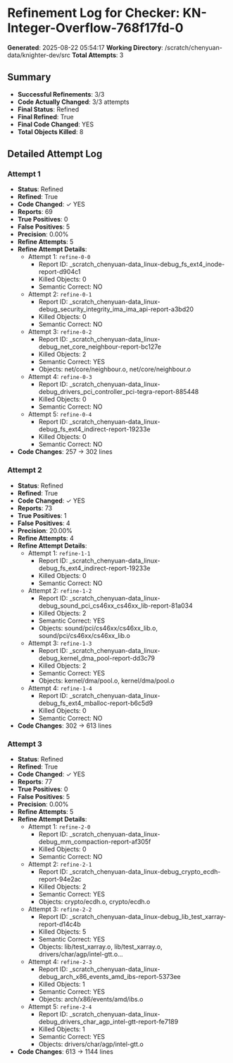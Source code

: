 # Refinement Log for Checker: KN-Integer-Overflow-768f17fd-0

**Generated**: 2025-08-22 05:54:17
**Working Directory**: /scratch/chenyuan-data/knighter-dev/src
**Total Attempts**: 3

## Summary
- **Successful Refinements**: 3/3
- **Code Actually Changed**: 3/3 attempts
- **Final Status**: Refined
- **Final Refined**: True
- **Final Code Changed**: YES
- **Total Objects Killed**: 8

## Detailed Attempt Log

### Attempt 1
- **Status**: Refined
- **Refined**: True
- **Code Changed**: ✓ YES
- **Reports**: 69
- **True Positives**: 0
- **False Positives**: 5
- **Precision**: 0.00%
- **Refine Attempts**: 5
- **Refine Attempt Details**:
  - Attempt 1: `refine-0-0`
    - Report ID: _scratch_chenyuan-data_linux-debug_fs_ext4_inode-report-d904c1
    - Killed Objects: 0
    - Semantic Correct: NO
  - Attempt 2: `refine-0-1`
    - Report ID: _scratch_chenyuan-data_linux-debug_security_integrity_ima_ima_api-report-a3bd20
    - Killed Objects: 0
    - Semantic Correct: NO
  - Attempt 3: `refine-0-2`
    - Report ID: _scratch_chenyuan-data_linux-debug_net_core_neighbour-report-bc127e
    - Killed Objects: 2
    - Semantic Correct: YES
    - Objects: net/core/neighbour.o, net/core/neighbour.o
  - Attempt 4: `refine-0-3`
    - Report ID: _scratch_chenyuan-data_linux-debug_drivers_pci_controller_pci-tegra-report-885448
    - Killed Objects: 0
    - Semantic Correct: NO
  - Attempt 5: `refine-0-4`
    - Report ID: _scratch_chenyuan-data_linux-debug_fs_ext4_indirect-report-19233e
    - Killed Objects: 0
    - Semantic Correct: NO
- **Code Changes**: 257 → 302 lines

### Attempt 2
- **Status**: Refined
- **Refined**: True
- **Code Changed**: ✓ YES
- **Reports**: 73
- **True Positives**: 1
- **False Positives**: 4
- **Precision**: 20.00%
- **Refine Attempts**: 4
- **Refine Attempt Details**:
  - Attempt 1: `refine-1-1`
    - Report ID: _scratch_chenyuan-data_linux-debug_fs_ext4_indirect-report-19233e
    - Killed Objects: 0
    - Semantic Correct: NO
  - Attempt 2: `refine-1-2`
    - Report ID: _scratch_chenyuan-data_linux-debug_sound_pci_cs46xx_cs46xx_lib-report-81a034
    - Killed Objects: 2
    - Semantic Correct: YES
    - Objects: sound/pci/cs46xx/cs46xx_lib.o, sound/pci/cs46xx/cs46xx_lib.o
  - Attempt 3: `refine-1-3`
    - Report ID: _scratch_chenyuan-data_linux-debug_kernel_dma_pool-report-dd3c79
    - Killed Objects: 2
    - Semantic Correct: YES
    - Objects: kernel/dma/pool.o, kernel/dma/pool.o
  - Attempt 4: `refine-1-4`
    - Report ID: _scratch_chenyuan-data_linux-debug_fs_ext4_mballoc-report-b6c5d9
    - Killed Objects: 0
    - Semantic Correct: NO
- **Code Changes**: 302 → 613 lines

### Attempt 3
- **Status**: Refined
- **Refined**: True
- **Code Changed**: ✓ YES
- **Reports**: 77
- **True Positives**: 0
- **False Positives**: 5
- **Precision**: 0.00%
- **Refine Attempts**: 5
- **Refine Attempt Details**:
  - Attempt 1: `refine-2-0`
    - Report ID: _scratch_chenyuan-data_linux-debug_mm_compaction-report-af305f
    - Killed Objects: 0
    - Semantic Correct: NO
  - Attempt 2: `refine-2-1`
    - Report ID: _scratch_chenyuan-data_linux-debug_crypto_ecdh-report-94e2ac
    - Killed Objects: 2
    - Semantic Correct: YES
    - Objects: crypto/ecdh.o, crypto/ecdh.o
  - Attempt 3: `refine-2-2`
    - Report ID: _scratch_chenyuan-data_linux-debug_lib_test_xarray-report-d14c4b
    - Killed Objects: 5
    - Semantic Correct: YES
    - Objects: lib/test_xarray.o, lib/test_xarray.o, drivers/char/agp/intel-gtt.o...
  - Attempt 4: `refine-2-3`
    - Report ID: _scratch_chenyuan-data_linux-debug_arch_x86_events_amd_ibs-report-5373ee
    - Killed Objects: 1
    - Semantic Correct: YES
    - Objects: arch/x86/events/amd/ibs.o
  - Attempt 5: `refine-2-4`
    - Report ID: _scratch_chenyuan-data_linux-debug_drivers_char_agp_intel-gtt-report-fe7189
    - Killed Objects: 1
    - Semantic Correct: YES
    - Objects: drivers/char/agp/intel-gtt.o
- **Code Changes**: 613 → 1144 lines
